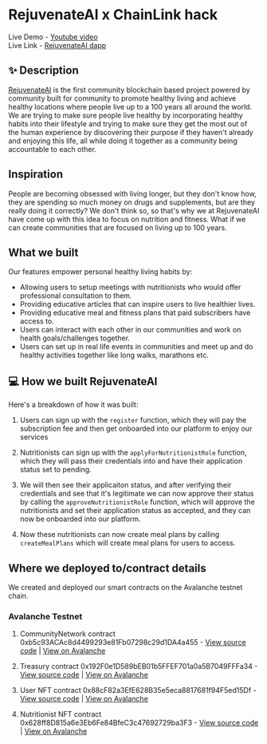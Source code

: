 # RejuvenateAI x ChainLink hack 

Live Demo - [Youtube video](https://youtu.be/G7vAsMd6zR0) <br />
Live Link - [RejuvenateAI dapp](https://rejuvenate-ai-lukso-two.vercel.app/) <br />

## ✨ Description

[RejuvenateAI](https://rejuvenate-ai-czgn.vercel.app/) is the first community blockchain based project powered by community built for community to promote healthy living and achieve  healthy locations where people live up to a 100 years all around the world. We are trying to make sure people live healthy by incorporating healthy habits into their lifestyle and trying to make sure they get the most out of the human experience by discovering their purpose if they haven't already and enjoying this life, all while doing it together as a community being accountable to each other.

## Inspiration

People are becoming obsessed with living longer, but they don't know how, they are spending so much money on drugs and supplements, but are they really doing it correctly? We don't think so, so that's why we at RejuvenateAI have come up with this idea to focus on nutrition and fitness. What if we can create communities that are focused on living up to 100 years. 

## What we built

Our features empower personal healthy living habits by:

- Allowing users to setup meetings with nutritionists who would offer professional consultation to them.
- Providing educative articles that can inspire users to live healthier lives. 
- Providing educative meal and fitness plans that paid subscribers have access to.
- Users can interact with each other in our communities and work on health goals/challenges together.
- Users can set up in real life events in communities and meet up and do healthy activities together like long walks, marathons etc.

## 💻 How we built RejuvenateAI

Here's a breakdown of how it was built:


1. Users can sign up with the ```register``` function, which they will pay the subscription fee and then get onboarded into our platform to enjoy our services

2. Nutritionists can sign up with the ```applyForNutritionistRole``` function, which they will pass their credentials into and have their application status set to pending.

3. We will then see their applicaiton status, and after verifying their credentials and see that it's legitimate we can now approve their status by calling the ```approveNutritionistRole``` function, which will approve the nutritionists and set their application status as accepted, and they can now be onboarded into our platform.

4. Now these nutritionists can now create meal plans by calling ``createMealPlans`` which will create meal plans for users to access.


## Where we deployed to/contract details

We created and deployed our smart contracts on the Avalanche testnet chain. 

### Avalanche Testnet

1. CommunityNetwork contract 0xb5c93ACAc8d4499293e81Fb07298c29d1DA4a455 - [View source code](https://github.com/degencodebeast/RejuvenateAI-lukso/blob/main/smart-contracts/contracts/CommunityNetwork.sol) | [View on Avalanche](https://explorer.execution.testnet.lukso.network/address/0xb5c93ACAc8d4499293e81Fb07298c29d1DA4a455)

2. Treasury contract 0x192F0e1D589bEB01b5FFEF701a0a5B7049FFFa34 - [View source code](https://github.com/degencodebeast/RejuvenateAI-lukso/blob/main/smart-contracts/contracts/Treasury.sol) | [View on Avalanche](https://explorer.execution.testnet.lukso.network/address/0x192F0e1D589bEB01b5FFEF701a0a5B7049FFFa34)

3. User NFT contract 0x88cF82a3EfE628B35e5eca8817681f94F5ed15Df - [View source code](https://github.com/degencodebeast/RejuvenateAI-lukso/blob/main/smart-contracts/contracts/UserNFT.sol) | [View on Avalanche](https://explorer.execution.testnet.lukso.network/address/0x88cF82a3EfE628B35e5eca8817681f94F5ed15Df)

4. Nutritionist NFT contract 0x628ff8D815a6e3Eb6Fe84BfeC3c47692729ba3F3 - [View source code](https://github.com/degencodebeast/RejuvenateAI-lukso/blob/main/smart-contracts/contracts/NutritionistNFT.sol) | [View on Avalanche](https://explorer.execution.testnet.lukso.network/address/0x628ff8D815a6e3Eb6Fe84BfeC3c47692729ba3F3)


